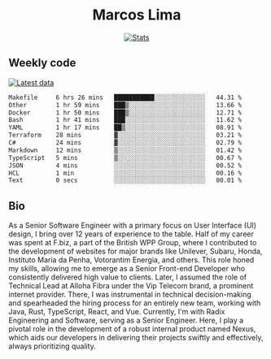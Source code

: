 <div align="center">
  <h1>Marcos Lima</h1>
  
  <a href="https://skvggor.dev">
    <img src="https://github.com/skvggor/skvggor/assets/958723/3c85f137-8d74-4cc8-a2b1-877784f3e44d" alt="Stats" />
  </a>
</div>

## Weekly code

[![Latest data](https://github.com/skvggor/skvggor/actions/workflows/main.yml/badge.svg)](https://github.com/skvggor/skvggor/actions/workflows/main.yml)

<!--START_SECTION:waka-->

```txt
Makefile     6 hrs 26 mins   ███████████░░░░░░░░░░░░░░   44.31 %
Other        1 hr 59 mins    ███▒░░░░░░░░░░░░░░░░░░░░░   13.66 %
Docker       1 hr 50 mins    ███▒░░░░░░░░░░░░░░░░░░░░░   12.71 %
Bash         1 hr 41 mins    ███░░░░░░░░░░░░░░░░░░░░░░   11.62 %
YAML         1 hr 17 mins    ██▒░░░░░░░░░░░░░░░░░░░░░░   08.91 %
Terraform    28 mins         ▓░░░░░░░░░░░░░░░░░░░░░░░░   03.21 %
C#           24 mins         ▓░░░░░░░░░░░░░░░░░░░░░░░░   02.79 %
Markdown     12 mins         ▒░░░░░░░░░░░░░░░░░░░░░░░░   01.42 %
TypeScript   5 mins          ▒░░░░░░░░░░░░░░░░░░░░░░░░   00.67 %
JSON         4 mins          ░░░░░░░░░░░░░░░░░░░░░░░░░   00.52 %
HCL          1 min           ░░░░░░░░░░░░░░░░░░░░░░░░░   00.16 %
Text         0 secs          ░░░░░░░░░░░░░░░░░░░░░░░░░   00.01 %
```

<!--END_SECTION:waka-->

## Bio

<p>As a Senior Software Engineer with a primary focus on User Interface (UI) design, I bring over 12 years of experience to the table. Half of my career was spent at F.biz, a part of the British WPP Group, where I contributed to the development of websites for major brands like Unilever, Subaru, Honda, Instituto Maria da Penha, Votorantim Energia, and others. This role honed my skills, allowing me to emerge as a Senior Front-end Developer who consistently delivered high value to clients. Later, I assumed the role of Technical Lead at Alloha Fibra under the Vip Telecom brand, a prominent internet provider. There, I was instrumental in technical decision-making and spearheaded the hiring process for an entirely new team, working with Java, Rust, TypeScript, React, and Vue. Currently, I'm with Radix Engineering and Software, serving as a Senior Engineer. Here, I play a pivotal role in the development of a robust internal product named Nexus, which aids our developers in delivering their projects swiftly and effectively, always prioritizing quality.</p>

<!-- </details> -->

<!-- <div align="center">
  <h2>🤖 Recent Code Activity</h2>
  <img width="500" src="https://github-readme-stats.vercel.app/api/wakatime?username=skvggor&hide_title=true&layout=compact&theme=transparent" alt="Wakatime Stats" />
</div>

<br>

<div align="center">
  <h2>📈 GitHub Stats</h2>
  <img width="500" src="https://github-readme-stats.vercel.app/api?username=skvggor&show_icons=true&theme=transparent&hide_title=true&count_private=true" alt="GitHub Stats" />
</div>
 -->
